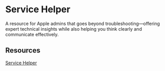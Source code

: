# Service Helper
 
A resource for Apple admins that goes beyond troubleshooting—offering expert technical insights while also helping you think clearly and communicate effectively.

## Resources

[Service Helper](https://chatgpt.com/g/g-67c4c0926ca88191b3d83d513c2e183d-service-helper)
